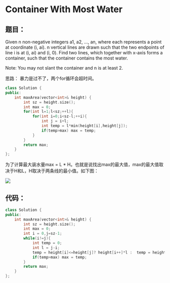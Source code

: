 # Container With Most Water

## 题目：
Given n non-negative integers a1, a2, ..., an, where each represents a point at coordinate (i, ai). n vertical lines are drawn such that the two endpoints of line i is at (i, ai) and (i, 0). Find two lines, which together with x-axis forms a container, such that the container contains the most water.

Note: You may not slant the container and n is at least 2.

思路：
暴力是过不了，两个for循环会超时间。
```cpp
class Solution {
public:
    int maxArea(vector<int>& height) {
        int sz = height.size();
        int max = 0;
        for(int l=1;l<sz;++l){
            for(int i=0;i<sz-l;++i){
                int j = i+l;
                int temp = l*min(height[i],height[j]);
                if(temp>max) max = temp;
            }
        }
        return max;
    }
};
```
为了计算最大装水量max = L * H。也就是说找出max的最大值，max的最大值取决于H和L，H取决于两条线的最小值。如下图：
<div class="top-screenshot"><img src="https://raw.githubusercontent.com/laurent22/joplin/master/docs/images/AllClients.jpg" 
style="max-width: 100%;max-height: 35em;"></div>


## 代码：

```cpp
class Solution {
public:
    int maxArea(vector<int>& height) {
        int sz = height.size();
        int max = 0;
        int i = 0,j=sz-1;
        while(i!=j){
            int temp = 0;
            int l = j-i;
            temp = height[i]<=height[j]? height[i++]*l :  temp = height[j--]*l;
            if(temp>max) max = temp;
        }
        return max;
    }
};
```
